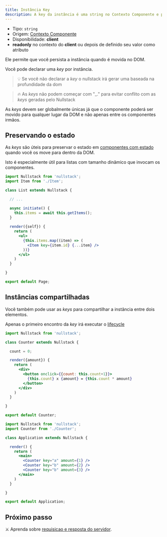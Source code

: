 ```yaml
---
title: Instância Key
description: A key da instância é uma string no Contexto Componente e permite que você persista a instância quando é movida para a DOM
---
```


- Tipo: `string`
- Origem: [Contexto Componente](/pt-br/contexto#----contexto-componente)
- Disponibilidade: **client**
- **readonly** no contexto do **client** ou depois de definido seu valor como atributo

Ele permite que você persista a instância quando é movida no DOM.

Você pode declarar uma *key* por instância.

> 💡 Se você não declarar a *key* o nullstack irá gerar uma baseada na profundidade da dom

> 🔥 As *keys* não podem começar com "_." para evitar conflito com as *keys* geradas pelo Nullstack

As *keys* devem ser globalmente únicas já que o componente poderá ser movido para qualquer lugar da DOM e não apenas entre os componentes irmãos.

## Preservando o estado

As *keys* são úteis para preservar o estado em [componentes com estado](/pt-br/componentes-com-estado) quando você os move para dentro da DOM.

Isto é especialmente útil para listas com tamanho dinâmico que invocam os componentes.

```jsx
import Nullstack from 'nullstack';
import Item from './Item';

class List extends Nullstack {

  // ...

  async initiate() {
    this.items = await this.getItems();
  }
 
  render({self}) {
    return (
      <ul> 
        {this.items.map((item) => (
          <Item key={item.id} {...item} />
        ))}
      </ul>
    )
  }

}

export default Page;
```

## Instâncias compartilhadas

Você também pode usar as *keys* para compartilhar a instância entre dois elementos.

Apenas o primeiro encontro da *key* irá executar o [lifecycle](/pt-br/ciclo-de-vida-full-stack)

```jsx
import Nullstack from 'nullstack';

class Counter extends Nullstack {

  count = 0;

  render({amount}) {
    return (
      <div>
        <button onclick={{count: this.count+1}}>
          {this.count} x {amount} = {this.count * amount}
        </button>  
      </div>
    )
  }

}

export default Counter;
```

```jsx
import Nullstack from 'nullstack';
import Counter from './Counter';

class Application extends Nullstack {

  render() {
    return (
      <main>
        <Counter key="a" amount={1} />
        <Counter key="b" amount={2} />
        <Counter key="b" amount={3} />
      </main>
    )
  }

}

export default Application;
```

## Próximo passo

⚔ Aprenda sobre [requisicao e resposta do servidor](/pt-br/requisicao-e-resposta-do-servidor).
